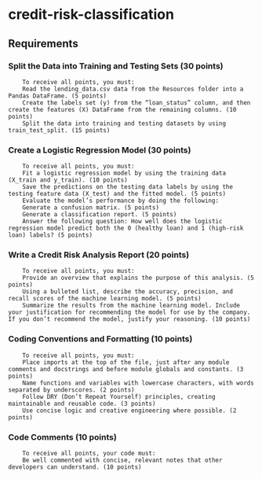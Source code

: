 # credit-risk-classification

## Requirements

### Split the Data into Training and Testing Sets (30 points)
        To receive all points, you must:
        Read the lending_data.csv data from the Resources folder into a Pandas DataFrame. (5 points)
        Create the labels set (y) from the “loan_status” column, and then create the features (X) DataFrame from the remaining columns. (10 points)
        Split the data into training and testing datasets by using train_test_split. (15 points)

### Create a Logistic Regression Model (30 points)
        To receive all points, you must:
        Fit a logistic regression model by using the training data (X_train and y_train). (10 points)
        Save the predictions on the testing data labels by using the testing feature data (X_test) and the fitted model. (5 points)
        Evaluate the model’s performance by doing the following:
        Generate a confusion matrix. (5 points)
        Generate a classification report. (5 points)
        Answer the following question: How well does the logistic regression model predict both the 0 (healthy loan) and 1 (high-risk loan) labels? (5 points)

### Write a Credit Risk Analysis Report (20 points)
        To receive all points, you must:
        Provide an overview that explains the purpose of this analysis. (5 points)
        Using a bulleted list, describe the accuracy, precision, and recall scores of the machine learning model. (5 points)
        Summarize the results from the machine learning model. Include your justification for recommending the model for use by the company. If you don’t recommend the model, justify your reasoning. (10 points)

### Coding Conventions and Formatting (10 points)
        To receive all points, you must:
        Place imports at the top of the file, just after any module comments and docstrings and before module globals and constants. (3 points)
        Name functions and variables with lowercase characters, with words separated by underscores. (2 points)
        Follow DRY (Don’t Repeat Yourself) principles, creating maintainable and reusable code. (3 points)
        Use concise logic and creative engineering where possible. (2 points)

### Code Comments (10 points)
        To receive all points, your code must:
        Be well commented with concise, relevant notes that other developers can understand. (10 points)